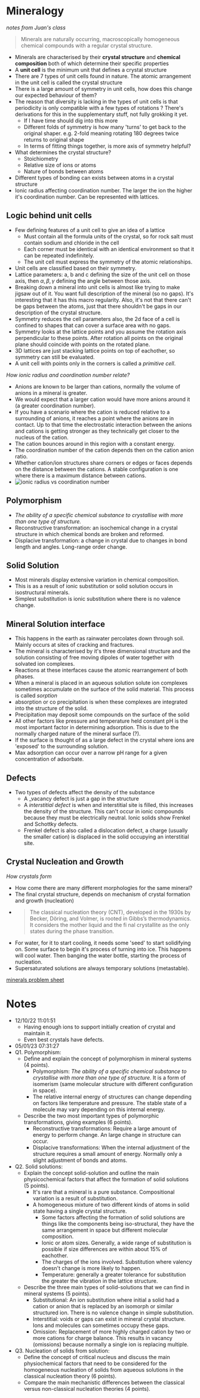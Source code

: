 # Mineralogy 

_notes from Juan's class_

> Minerals are naturally occurring, macroscopically homogeneous chemical compounds with
a regular crystal structure.

* Minerals are characterised by their **crystal structure** and **chemical composition** both of which determine their
  specific properties
* A **unit cell** is the minimum unit that defines a crystal structure
* There are 7 types of unit cells found in nature. The atomic arrangement in the unit cell is called the crystal
  structure
* There is a large amount of symmetry in unit cells, how does this change our expected behaviour of them?
* The reason that diversity is lacking in the types of unit cells is that periodicity is only compatible with a few
  types of rotations ? There's derivations for this in the supplementary stuff, not fully grokking it yet.
    * If I have time should dig into this more
    * Different folds of symmetry is how many 'turns' to get back to the original shaper. e.g. 2-fold meaning rotating
      180 degrees twice returns to original shape
    * In terms of fitting things together, is more axis of symmetry helpful?
* What determines the crystal structure? 
    * Stoichiometry 
    * Relative size of ions or atoms
    * Nature of bonds between atoms
* Different types of bonding can exists between atoms in a crystal structure
* Ionic radius affecting coordination number. The larger the ion the higher it's coordination number. Can be represented
  with lattices.

## Logic behind unit cells

* Few defining features of a unit cell to give an idea of a lattice
    * Must contain all the formula units of the crystal, so for rock salt must contain sodium and chloride in the cell
    * Each corner must be identical with an identical environment so that it can be repeated indefinitely.
    * The unit cell must express the symmetry of the atomic relationships.
* Unit cells are classified based on their symmetry.
* Lattice parameters: a, b and c defining the size of the unit cell on those axis, then $\alpha, \beta, \gamma$ defining
  the angle between those axis.
* Breaking down a mineral into unit cells is almost like trying to make jigsaw out of it. You want full description of
  the mineral (so no gaps). It's interesting that it has this macro regularity. Also, it's not that there can't be gaps
  between the atoms, just that there shouldn't be gaps in our description of the crystal structure.
* Symmetry reduces the cell parameters also, the 2d face of a cell is confined to shapes that can cover a surface area
  with no gaps. 
* Symmetry looks at the lattice points and you assume the rotation axis perpendicular to these points. After rotation all
  points on the original plane should coincide with points on the rotated plane.
* 3D lattices are just stacking lattice points on top of eachother, so symmetry can still be evaluated. 
* A unit cell with points only in the corners is called a _primitive cell_.

_How ionic radius and coordination number relate?_

* Anions are known to be larger than cations, normally the volume of anions in a mineral is greater.
* We would expect that a larger cation would have more anions around it (a greater coordination number).
* If you have a scenario where the cation is reduced relative to a surrounding of anions, it reaches a point where the
  anions are in contact. Up to that time the electrostatic interaction between the anions and cations is getting
  stronger as they technically get closer to the nucleus of the cation.
* The cation bounces around in this region with a constant energy.
* The coordination number of the cation depends then on the cation anion ratio.
* Whether cation/ion structures share corners or edges or faces depends on the distance between the cations. A stable
  configuration is one where there is a maximum distance between cations.
* ![ionic radius vs coordination number](img/ionicradiicn.png) 

## Polymorphism

* _The ability of a specific chemical substance to crystallise with more than one type of structure._
* Reconstructive transformation: an isochemical change in a crystal structure in which chemical bonds are broken and
  reformed.
* Displacive transformation: a change in crystal due to changes in bond length and angles. Long-range order change.

## Solid Solution

* Most minerals display extensive variation in chemical composition.
* This is as a result of ionic substitution or solid solution occurs in isostructural minerals.
* Simplest substitution is ionic substitution where there is no valence change. 
  
## Mineral Solution interface 

* This happens in the earth as rainwater percolates down through soil. Mainly occurs at sites of cracking and fractures.
* The mineral is characterised by it's three dimensional structure and the solution consisting of free moving dipoles of
  water together with solvated ion complexes.
* Reactions at these interfaces cause the atomic rearrangement of both phases.
* When a mineral is placed in an aqueous solution solute ion complexes sometimes accumulate on the surface of the solid
  material. This process is called _sorption_
* absorption or co precipitation is when these complexes are integrated into the structure of the solid.
* Precipitation may deposit some compounds on the surface of the solid
* All other factors like pressure and temperature held constant pH is the most important factor in determining
  adsorption. This is due to the normally charged nature of the mineral surface (?).
* If the surface is thought of as a large defect in the crystal where ions are 'exposed' to the surrounding solution.
* Max adsorption can occur over a narrow pH range for a given concentration of adsorbate.

## Defects

* Two types of defects affect the density of the substance
    * A _vacancy defect is just a gap in the structure
    * A _interstitial defect_ is when and interstitial site is filled, this increases the density of the structure. This
      can't occur in ionic compounds because they must be electrically neutral. Ionic solids show Frenkel and Schottky
      defects.
    * Frenkel defect is also called a dislocation defect, a charge (usually the smaller cation) is displaced in the
      solid occupying an interstitial site.

## Crystal Nucleation and Growth

_How crystals form_

* How come there are many different morphologies for the same mineral?
* The final crystal structure, depends on mechanism of crystal formation and growth (nucleation) 
* > The classical nucleation theory (CNT), developed in the 1930s by Becker, Döring, and Volmer, is rooted in Gibbs’s
  thermodynamics. It considers the mother liquid and the fi nal crystallite as the only states during the phase
  transition. 
* For water, for it to start cooling, it needs some 'seed' to start solidifying on. Some surface to begin it's process
  of turning into ice. This happens will cool water. Then banging the water bottle, starting the process of nucleation.
* Supersaturated solutions are always temporary solutions (metastable).
      
      
[minerals problem sheet](minerals_problem_sheet)
# Notes

* 12/10/22 11:01:51 
    * Having enough ions to support initially creation of crystal and maintain it.
    * Even best crystals have defects.
* 05/01/23 07:31:27
* Q1. Polymorphism:
    * Define and explain the concept of polymorphism in mineral systems (4 points).
        * Polymorphism: _The ability of a specific chemical substance to crystallise with more than one type of
          structure._ It is a form of isomerism (same molecular structure with different configuration in space).
        * The relative internal energy of structures can change depending on factors like temperature and pressure. The
          stable state of a molecule may vary depending on this internal energy.
    * Describe the two most important types of polymorphic transformations, giving examples (6 points).
        * Reconstructive transformations: Require a large amount of energy to perform change. An large change in
          structure can occur.
        * Displacive transformations: When the internal adjustment of the structure requires a small amount of energy.
          Normally only a slight adjustment of bonds and atoms. 
* Q2. Solid solutions:
    * Explain the concept solid-solution and outline the main physicochemical factors that affect the formation of solid solutions (5 points).
        * It's rare that a mineral is a pure substance. Compositional variation is a result of substitution.
        * A homogeneous mixture of two different kinds of atoms in solid state having a single crystal structure.
            * Some factors affecting the formation of solid solutions are things like the components being
              iso-structural, they have the same arrangement in space but different molecular composition.
            * Ionic or atom sizes. Generally, a wide range of substitution is possible if size differences are within
              about 15% of eachother.
            * The charges of the ions involved. Substitution where valency doesn't change is more likely to happen.
            * Temperature: generally a greater tolerance for substitution the greater the vibration in the lattice
              structure.
    * Describe the three main types of solid-solutions that we can find in mineral systems (5 points).
        * Substitutional: An ion substitution where initial a solid had a cation or anion that is replaced by an
          isomorph or similar structured ion. There is no valence change in simple substitution.
        * Interstitial: voids or gaps can exist in mineral crystal structure. Ions and molecules can sometimes occupy
          these gaps.
        * Omission: Replacement of more highly charged cation by two or more cations for charge balance. This results in
          vacancy (omissions) because normally a single ion is replacing multiple.
* Q3. Nucleation of solids from solution:
    * Define the concept of critical nucleus and discuss the main physiochemical factors that need to be considered for
      the homogeneous nucleation of solids from aqueous solutions in the classical nucleation theory (6 points).
    * Compare the main mechanistic differences between the classical versus non-classical nucleation theories (4
      points).
